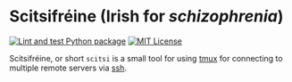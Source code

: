# Scitsifréine (Irish for _schizophrenia_)
[![Lint and test Python package](https://github.com/flying7eleven/scitsifreine/actions/workflows/python-lint-test.yml/badge.svg)](https://github.com/flying7eleven/scitsifreine/actions/workflows/python-lint-test.yml)
[![MIT License](http://img.shields.io/badge/license-MIT-9370d8.svg?style=flat)](http://opensource.org/licenses/MIT)

Scitsifréine, or short `scitsi` is a small tool for using [tmux](https://github.com/tmux/tmux/wiki) for connecting to multiple remote servers via [ssh](https://en.wikipedia.org/wiki/Secure_Shell).